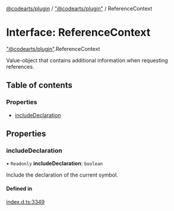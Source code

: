[@codearts/plugin](../README.md) / ["@codearts/plugin"](../modules/_codearts_plugin_.md) / ReferenceContext

# Interface: ReferenceContext

["@codearts/plugin"](../modules/_codearts_plugin_.md).ReferenceContext

Value-object that contains additional information when
requesting references.

## Table of contents

### Properties

- [includeDeclaration](codearts_plugin_.ReferenceContext.md#includedeclaration)

## Properties

### includeDeclaration

• `Readonly` **includeDeclaration**: `boolean`

Include the declaration of the current symbol.

#### Defined in

[index.d.ts:3349](https://github.com/shuyaqian/cloudide-plugin-api/blob/5b69219/index.d.ts#L3349)
